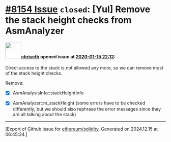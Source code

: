 # [\#8154 Issue](https://github.com/ethereum/solidity/issues/8154) `closed`: [Yul] Remove the stack height checks from AsmAnalyzer

#### <img src="https://avatars.githubusercontent.com/u/9073706?v=4" width="50">[chriseth](https://github.com/chriseth) opened issue at [2020-01-15 22:12](https://github.com/ethereum/solidity/issues/8154):

Direct access to the stack is not allowed any more, so we can remove most of the stack height checks.

Remove:

 - [x] AsmAnalysisInfo::stackHeightInfo
 - [x] AsmAnalyzer::m_stackHeight (some errors have to be checked differently, but we should also rephrase the error messages since they are all talking about the stack)




-------------------------------------------------------------------------------



[Export of Github issue for [ethereum/solidity](https://github.com/ethereum/solidity). Generated on 2024.12.15 at 06:45:24.]
